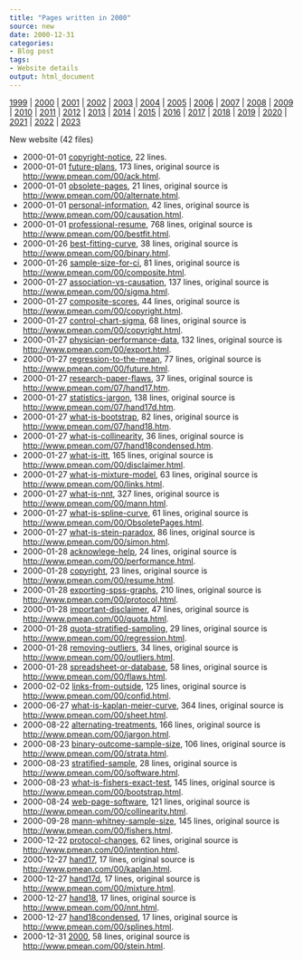 ```yaml
---
title: "Pages written in 2000"
source: new
date: 2000-12-31
categories:
- Blog post
tags:
- Website details
output: html_document
---
```

 
[1999](http://new.pmean.com/1999/) | [2000](http://new.pmean.com/2000/) | [2001](http://new.pmean.com/2001/) | [2002](http://new.pmean.com/2002/) | [2003](http://new.pmean.com/2003/) | [2004](http://new.pmean.com/2004/) | [2005](http://new.pmean.com/2005/) | [2006](http://new.pmean.com/2006/) | [2007](http://new.pmean.com/2007/) | [2008](http://new.pmean.com/2008/) | [2009](http://new.pmean.com/2009/) | [2010](http://new.pmean.com/2010/) | [2011](http://new.pmean.com/2011/) | [2012](http://new.pmean.com/2012/) | [2013](http://new.pmean.com/2013/) | [2014](http://new.pmean.com/2014/) | [2015](http://new.pmean.com/2015/) | [2016](http://new.pmean.com/2016/) | [2017](http://new.pmean.com/2017/) | [2018](http://new.pmean.com/2018/) | [2019](http://new.pmean.com/2019/) | [2020](http://new.pmean.com/2020/) | [2021](http://new.pmean.com/2021/) | [2022](http://new.pmean.com/2022/) | [2023](http://new.pmean.com/2023/)
 
New website (42 files)
 
+ 2000-01-01 [copyright-notice](http://new.pmean.com/copyright-notice/),  22 lines.  
+ 2000-01-01 [future-plans](http://new.pmean.com/future-plans/),  173 lines, original source is http://www.pmean.com/00/ack.html.  
+ 2000-01-01 [obsolete-pages](http://new.pmean.com/obsolete-pages/),  21 lines, original source is http://www.pmean.com/00/alternate.html.  
+ 2000-01-01 [personal-information](http://new.pmean.com/personal-information/),  42 lines, original source is http://www.pmean.com/00/causation.html.  
+ 2000-01-01 [professional-resume](http://new.pmean.com/professional-resume/),  768 lines, original source is http://www.pmean.com/00/bestfit.html.  
+ 2000-01-26 [best-fitting-curve](http://new.pmean.com/best-fitting-curve/),  38 lines, original source is http://www.pmean.com/00/binary.html.  
+ 2000-01-26 [sample-size-for-ci](http://new.pmean.com/sample-size-for-ci/),  81 lines, original source is http://www.pmean.com/00/composite.html.  
+ 2000-01-27 [association-vs-causation](http://new.pmean.com/association-vs-causation/),  137 lines, original source is http://www.pmean.com/00/sigma.html.  
+ 2000-01-27 [composite-scores](http://new.pmean.com/composite-scores/),  44 lines, original source is http://www.pmean.com/00/copyright.html.  
+ 2000-01-27 [control-chart-sigma](http://new.pmean.com/control-chart-sigma/),  68 lines, original source is http://www.pmean.com/00/copyright.html.  
+ 2000-01-27 [physician-performance-data](http://new.pmean.com/physician-performance-data/),  132 lines, original source is http://www.pmean.com/00/export.html.  
+ 2000-01-27 [regression-to-the-mean](http://new.pmean.com/regression-to-the-mean/),  77 lines, original source is http://www.pmean.com/00/future.html.  
+ 2000-01-27 [research-paper-flaws](http://new.pmean.com/research-paper-flaws/),  37 lines, original source is http://www.pmean.com/07/hand17.htm.  
+ 2000-01-27 [statistics-jargon](http://new.pmean.com/statistics-jargon/),  138 lines, original source is http://www.pmean.com/07/hand17d.htm.  
+ 2000-01-27 [what-is-bootstrap](http://new.pmean.com/what-is-bootstrap/),  82 lines, original source is http://www.pmean.com/07/hand18.htm.  
+ 2000-01-27 [what-is-collinearity](http://new.pmean.com/what-is-collinearity/),  36 lines, original source is http://www.pmean.com/07/hand18condensed.htm.  
+ 2000-01-27 [what-is-itt](http://new.pmean.com/what-is-itt/),  165 lines, original source is http://www.pmean.com/00/disclaimer.html.  
+ 2000-01-27 [what-is-mixture-model](http://new.pmean.com/what-is-mixture-model/),  63 lines, original source is http://www.pmean.com/00/links.html.  
+ 2000-01-27 [what-is-nnt](http://new.pmean.com/what-is-nnt/),  327 lines, original source is http://www.pmean.com/00/mann.html.  
+ 2000-01-27 [what-is-spline-curve](http://new.pmean.com/what-is-spline-curve/),  61 lines, original source is http://www.pmean.com/00/ObsoletePages.html.  
+ 2000-01-27 [what-is-stein-paradox](http://new.pmean.com/what-is-stein-paradox/),  86 lines, original source is http://www.pmean.com/00/simon.html.  
+ 2000-01-28 [acknowlege-help](http://new.pmean.com/acknowlege-help/),  24 lines, original source is http://www.pmean.com/00/performance.html.  
+ 2000-01-28 [copyright](http://new.pmean.com/copyright/),  23 lines, original source is http://www.pmean.com/00/resume.html.  
+ 2000-01-28 [exporting-spss-graphs](http://new.pmean.com/exporting-spss-graphs/),  210 lines, original source is http://www.pmean.com/00/protocol.html.  
+ 2000-01-28 [important-disclaimer](http://new.pmean.com/important-disclaimer/),  47 lines, original source is http://www.pmean.com/00/quota.html.  
+ 2000-01-28 [quota-stratified-sampling](http://new.pmean.com/quota-stratified-sampling/),  29 lines, original source is http://www.pmean.com/00/regression.html.  
+ 2000-01-28 [removing-outliers](http://new.pmean.com/removing-outliers/),  34 lines, original source is http://www.pmean.com/00/outliers.html.  
+ 2000-01-28 [spreadsheet-or-database](http://new.pmean.com/spreadsheet-or-database/),  58 lines, original source is http://www.pmean.com/00/flaws.html.  
+ 2000-02-02 [links-from-outside](http://new.pmean.com/links-from-outside/),  125 lines, original source is http://www.pmean.com/00/confid.html.  
+ 2000-06-27 [what-is-kaplan-meier-curve](http://new.pmean.com/what-is-kaplan-meier-curve/),  364 lines, original source is http://www.pmean.com/00/sheet.html.  
+ 2000-08-22 [alternating-treatments](http://new.pmean.com/alternating-treatments/),  166 lines, original source is http://www.pmean.com/00/jargon.html.  
+ 2000-08-23 [binary-outcome-sample-size](http://new.pmean.com/binary-outcome-sample-size/),  106 lines, original source is http://www.pmean.com/00/strata.html.  
+ 2000-08-23 [stratified-sample](http://new.pmean.com/stratified-sample/),  28 lines, original source is http://www.pmean.com/00/software.html.  
+ 2000-08-23 [what-is-fishers-exact-test](http://new.pmean.com/what-is-fishers-exact-test/),  145 lines, original source is http://www.pmean.com/00/bootstrap.html.  
+ 2000-08-24 [web-page-software](http://new.pmean.com/web-page-software/),  121 lines, original source is http://www.pmean.com/00/collinearity.html.  
+ 2000-09-28 [mann-whitney-sample-size](http://new.pmean.com/mann-whitney-sample-size/),  145 lines, original source is http://www.pmean.com/00/fishers.html.  
+ 2000-12-22 [protocol-changes](http://new.pmean.com/protocol-changes/),  62 lines, original source is http://www.pmean.com/00/intention.html.  
+ 2000-12-27 [hand17](http://new.pmean.com/hand17/),  17 lines, original source is http://www.pmean.com/00/kaplan.html.  
+ 2000-12-27 [hand17d](http://new.pmean.com/hand17d/),  17 lines, original source is http://www.pmean.com/00/mixture.html.  
+ 2000-12-27 [hand18](http://new.pmean.com/hand18/),  17 lines, original source is http://www.pmean.com/00/nnt.html.  
+ 2000-12-27 [hand18condensed](http://new.pmean.com/hand18condensed/),  17 lines, original source is http://www.pmean.com/00/splines.html.  
+ 2000-12-31 [2000](http://new.pmean.com/2000/),  58 lines, original source is http://www.pmean.com/00/stein.html.
 
